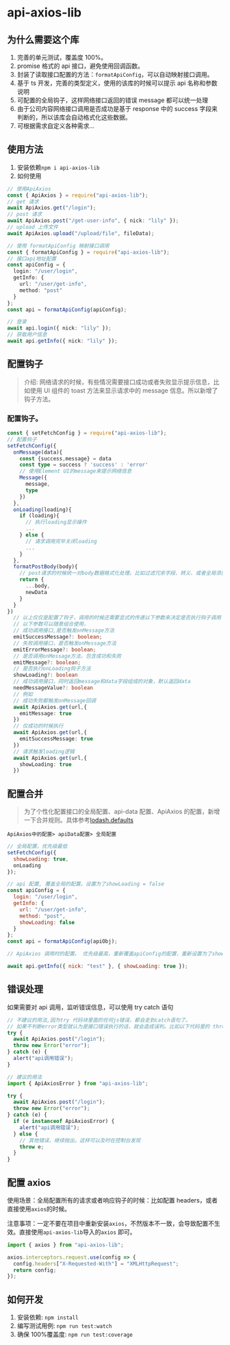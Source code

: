 # api-axios-lib

## 为什么需要这个库

1. 完善的单元测试，覆盖度 100%。
2. promise 格式的 api 接口，避免使用回调函数。
3. 封装了读取接口配置的方法：`formatApiConfig`，可以自动映射接口调用。
4. 基于 ts 开发，完善的类型定义，使用的该库的时候可以提示 api 名称和参数说明
5. 可配置的全局钩子，这样网络接口返回的错误 message 都可以统一处理
6. 由于公司内容网络接口调用是否成功是基于 response 中的 success 字段来判断的，所以该库会自动格式化这些数据。
7. 可根据需求自定义各种需求...

## 使用方法

1. 安装依赖`npm i api-axios-lib`
2. 如何使用

```ts
// 使用ApiAxios
const { ApiAxios } = require("api-axios-lib");
// get 请求
await ApiAxios.get("/login");
// post 请求
await ApiAxios.post("/get-user-info", { nick: "lily" });
// upload 上传文件
await ApiAxios.upload("/upload/file", fileData);

// 使用 formatApiConfig 映射接口调用
const { formatApiConfig } = require("api-axios-lib");
// 接口api地址配置
const apiConfig = {
  login: "/user/login",
  getInfo: {
    url: "/user/get-info",
    method: "post"
  }
};
const api = formatApiConfig(apiConfig);

// 登录
await api.login({ nick: "lily" });
// 获取用户信息
await api.getInfo({ nick: "lily" });
```

## 配置钩子

> 介绍: 网络请求的时候，有些情况需要接口成功或者失败显示提示信息，比如使用 UI 组件的 toast 方法来显示请求中的 message 信息。所以新增了钩子方法。

### 配置钩子。

```ts
const { setFetchConfig } = require("api-axios-lib");
// 配置钩子
setFetchConfig({
  onMessage(data){
    const {success,message} = data
    const type = success ? 'success' : 'error'
    // 使用Element UI的message来提示网络信息
    Message({
      message,
      type
    })
  },
  onLoading(loading){
    if (loading){
      // 执行loading显示操作
      ...
    } else {
      // 请求调用完毕关闭loading
      ...
    }
  },
  formatPostBody(body){
    // post请求的时候统一对body数据格式化处理。比如过滤冗余字段、转义、或者全局添加id,token等字段，在这里统一处理
    return {
      ...body,
      newData
    }
  }
})
  // 以上仅仅是配置了钩子，调用的时候还需要显式的传递以下参数来决定是否执行钩子调用
  // 以下参数可以随意组合使用，
  // 成功调用接口,是否触发onMessage方法
  emitSuccessMessage?: boolean;
  // 失败调用接口，是否触发onMessage方法
  emitErrorMessage?: boolean;
  // 是否调用onMessage方法，包含成功和失败
  emitMessage?: boolean;
  // 是否执行onLoading钩子方法
  showLoading?: boolean
  // 成功调用接口，同时返回message和data字段组成的对象，默认返回data
  needMessageValue?: boolean
  // 例如
  // 成功失败都触发onMessage回调
  await ApiAxios.get(url,{
    emitMessage: true
  })
  // 仅成功的时候执行
  await ApiAxios.get(url,{
    emitSuccessMessage: true
  })
  // 请求触发loading逻辑
  await ApiAxios.get(url,{
    showLoading: true
  })
```

## 配置合并

> 为了个性化配置接口的全局配置、api-data 配置、ApiAxios 的配置，新增一下合并规则。具体参考[lodash.defaults](https://lodash.com/docs/4.17.11#defaults)

`ApiAxios中的配置> apiData配置> 全局配置`

```js
// 全局配置，优先级最低
setFetchConfig({
  showLoading: true,
  onLoading
});

// api 配置, 覆盖全局的配置。设置为了showLoading = false
const apiConfig = {
  login: "/user/login",
  getInfo: {
    url: "/user/get-info",
    method: "post",
    showLoading: false
  }
};
const api = formatApiConfig(apiObj);

// ApiAxios 调用时的配置。 优先级最高，重新覆盖apiConfig的配置，重新设置为了showLoading=true

await api.getInfo({ nick: "test" }, { showLoading: true });
```

## 错误处理

如果需要对 api 调用，监听错误信息，可以使用 try catch 语句

```js
// 不建议的用法,因为try 代码块里面的任何js错误，都会走到catch语句了。
// 如果不判断error类型就认为是接口错误执行的话，就会造成误判。比如以下代码里的 throw new Error('error')
try {
  await ApiAxios.post("/login");
  throw new Error("error");
} catch (e) {
  alert("api调用错误");
}

// 建议的用法
import { ApiAxiosError } from "api-axios-lib";

try {
  await ApiAxios.post("/login");
  throw new Error("error");
} catch (e) {
  if (e instanceof ApiAxiosError) {
    alert("api调用错误");
  } else {
    // 其他错误，继续抛出。这样可以及时在控制台发现
    throw e;
  }
}
```

## 配置 axios

使用场景：全局配置所有的请求或者响应钩子的时候：比如配置 headers，或者直接使用`axios`的时候。

注意事项：一定不要在项目中重新安装`axios`，不然版本不一致，会导致配置不生效。直接使用`api-axios-lib`导入的`axios` 即可。

```js
import { axios } from "api-axios-lib";

axios.interceptors.request.use(config => {
  config.headers["X-Requested-With"] = "XMLHttpRequest";
  return config;
});
```

## 如何开发

1. 安装依赖: `npm install`
2. 编写测试用例: `npm run test:watch`
3. 确保 100%覆盖度: `npm run test:coverage`
